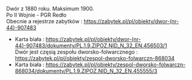 Dwór z 1880 roku. Maksimum 1900.  
Po II Wojnie - PGR Redło  
Obecnie a rejestrze zabytków : <https://zabytek.pl/pl/obiekty/dwor-(nr-44)-907483>  
- Karta biała : <https://zabytek.pl/pl/obiekty/dwor-(nr-44)-907483/dokumenty/PL.1.9.ZIPOZ.NID_N_32_EN.456503/1>  
Dwór jest częsią zespołu dworsko-folwarcznego : <https://zabytek.pl/pl/obiekty/zespol-dworsko-folwarczn-868034>  
- Karta biała : <https://zabytek.pl/pl/obiekty/zespol-dworsko-folwarczn-868034/dokumenty/PL.1.9.ZIPOZ.NID_N_32_EN.455555/3>  
